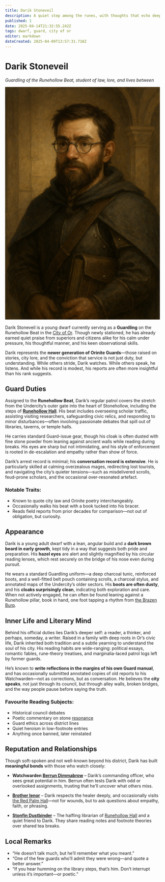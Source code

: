 ```yaml
---
title: Darik Stoneveil
description: A quiet step among the runes, with thoughts that echo deeper than orders
published: 1
date: 2025-04-14T21:32:55.242Z
tags: dwarf, guard, city of or
editor: markdown
dateCreated: 2025-04-09T13:57:31.718Z
---
```


# Darik Stoneveil  
*Guardling of the Runehollow Beat, student of law, lore, and lives between*

![Darik Stoneveil](/world/darik-stoneveil.png)

Darik Stoneveil is a young dwarf currently serving as a **Guardling** on the Runehollow Beat in the [City of Or](/geography/settlement/city/city-of-or.md). Though newly stationed, he has already earned quiet praise from superiors and citizens alike for his calm under pressure, his thoughtful manner, and his keen observational skills.

Darik represents the **newer generation of Orinite Guards**—those raised on stories, city lore, and the conviction that service is not just duty, but understanding. While others stride, Darik watches. While others speak, he listens. And while his record is modest, his reports are often more insightful than his rank suggests.

## Guard Duties

Assigned to the **Runehollow Beat**, Darik’s regular patrol covers the stretch from the Undercity’s outer gate into the heart of Stonehollow, including the steps of **[Runehollow Hall](/geography/settlement/city/city-of-or/shop/runehollow-hall.md)**. His beat includes overseeing scholar traffic, assisting visiting researchers, safeguarding civic relics, and responding to minor disturbances—often involving passionate debates that spill out of libraries, taverns, or temple halls.

He carries standard Guard-issue gear, though his cloak is often dusted with fine stone powder from leaning against ancient walls while reading during breaks. His eyes are sharp but not intimidating, and his style of enforcement is rooted in de-escalation and empathy rather than show of force.

Darik’s arrest record is minimal; his **conversation record is extensive**. He is particularly skilled at calming overzealous mages, redirecting lost tourists, and navigating the city’s quieter tensions—such as misdelivered scrolls, feud-prone scholars, and the occasional over-resonated artefact.

### Notable Traits:
- Known to quote city law and Orinite poetry interchangeably.
- Occasionally walks his beat with a book tucked into his bracer.
- Reads field reports from prior decades for comparison—not out of obligation, but curiosity.

## Appearance

Darik is a young adult dwarf with a lean, angular build and a **dark brown beard in early growth**, kept tidy in a way that suggests both pride and preparation. His **hazel eyes** are alert and slightly magnified by his circular reading lenses, which rest securely on the bridge of his nose even during pursuit.

He wears a standard Guardling uniform—a deep charcoal tunic, reinforced boots, and a well-fitted belt pouch containing scrolls, a charcoal stylus, and annotated maps of the Undercity’s older sectors. His **boots are often dusty**, and his **cloaks surprisingly clean**, indicating both exploration and care. When not actively engaged, he can often be found leaning against a Runehollow pillar, book in hand, one foot tapping a rhythm from [the Brazen Burp](/geography/settlement/city/city-of-or/shop/the-brazen-burp.md).

## Inner Life and Literary Mind

Behind his official duties lies Darik’s deeper self: a reader, a thinker, and perhaps, someday, a writer. Raised in a family with deep roots in Or’s civic life, Darik inherited both tradition and a subtle yearning to understand the soul of his city. His reading habits are wide-ranging: political essays, romantic fables, rune-theory treatises, and marginalia-laced patrol logs left by former guards.

He’s known to **write reflections in the margins of his own Guard manual**, and has occasionally submitted annotated copies of old reports to his Watchwarden—not as corrections, but as conversation. He believes the **city speaks**, not just through its council, but through alley walls, broken bridges, and the way people pause before saying the truth.

### Favourite Reading Subjects:
- Historical council debates  
- Poetic commentary on stone [resonance](/structure/mechanic/resonance.md)  
- Guard ethics across district lines  
- Quiet heroism in low-footnote entries  
- Anything once banned, later reinstated

## Reputation and Relationships

Though soft-spoken and not well-known beyond his district, Darik has built **meaningful bonds** with those who watch closely:

- **Watchwarden [Berrun Dimmabrow](/geography/settlement/city/city-of-or/guard-of-or/berrun-dimmabrow.md)** – Darik’s commanding officer, who sees great potential in him. Berrun often tests Darik with odd or overlooked assignments, trusting that he’ll uncover what others miss.

- **[Brother Ienor](/geography/settlement/city/city-of-or/shop/the-red-palm-hall/brother-ienor.md)** – Darik respects the healer deeply, and occasionally visits [the Red Palm Hall](/geography/settlement/city/city-of-or/shop/the-red-palm-hall.md)—not for wounds, but to ask questions about empathy, faith, or phrasing.

- **[Stonfin Dustbinder](/geography/settlement/city/city-of-or/shop/runehollow-hall/stonfin-dustbinder.md)** – The halfling librarian of [Runehollow Hall](/geography/settlement/city/city-of-or/shop/runehollow-hall.md) and a quiet friend to Darik. They share reading notes and footnote theories over shared tea breaks.

## Local Remarks

- “He doesn’t talk much, but he’ll remember what you meant.”  
- “One of the few guards who’ll admit they were wrong—and quote a better answer.”  
- “If you hear humming on the library steps, that’s him. Don’t interrupt unless it’s important—or poetic.”
